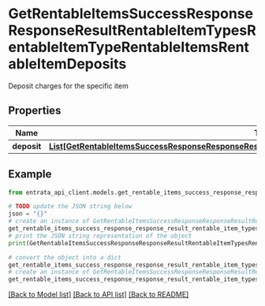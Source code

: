 # GetRentableItemsSuccessResponseResponseResultRentableItemTypesRentableItemTypeRentableItemsRentableItemDeposits

Deposit charges for the specific item

## Properties

Name | Type | Description | Notes
------------ | ------------- | ------------- | -------------
**deposit** | [**List[GetRentableItemsSuccessResponseResponseResultRentableItemTypesRentableItemTypeDepositsDeposit]**](GetRentableItemsSuccessResponseResponseResultRentableItemTypesRentableItemTypeDepositsDeposit.md) |  | 

## Example

```python
from entrata_api_client.models.get_rentable_items_success_response_response_result_rentable_item_types_rentable_item_type_rentable_items_rentable_item_deposits import GetRentableItemsSuccessResponseResponseResultRentableItemTypesRentableItemTypeRentableItemsRentableItemDeposits

# TODO update the JSON string below
json = "{}"
# create an instance of GetRentableItemsSuccessResponseResponseResultRentableItemTypesRentableItemTypeRentableItemsRentableItemDeposits from a JSON string
get_rentable_items_success_response_response_result_rentable_item_types_rentable_item_type_rentable_items_rentable_item_deposits_instance = GetRentableItemsSuccessResponseResponseResultRentableItemTypesRentableItemTypeRentableItemsRentableItemDeposits.from_json(json)
# print the JSON string representation of the object
print(GetRentableItemsSuccessResponseResponseResultRentableItemTypesRentableItemTypeRentableItemsRentableItemDeposits.to_json())

# convert the object into a dict
get_rentable_items_success_response_response_result_rentable_item_types_rentable_item_type_rentable_items_rentable_item_deposits_dict = get_rentable_items_success_response_response_result_rentable_item_types_rentable_item_type_rentable_items_rentable_item_deposits_instance.to_dict()
# create an instance of GetRentableItemsSuccessResponseResponseResultRentableItemTypesRentableItemTypeRentableItemsRentableItemDeposits from a dict
get_rentable_items_success_response_response_result_rentable_item_types_rentable_item_type_rentable_items_rentable_item_deposits_from_dict = GetRentableItemsSuccessResponseResponseResultRentableItemTypesRentableItemTypeRentableItemsRentableItemDeposits.from_dict(get_rentable_items_success_response_response_result_rentable_item_types_rentable_item_type_rentable_items_rentable_item_deposits_dict)
```
[[Back to Model list]](../README.md#documentation-for-models) [[Back to API list]](../README.md#documentation-for-api-endpoints) [[Back to README]](../README.md)



